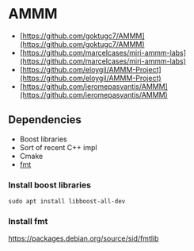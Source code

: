 # AMMM

- [https://github.com/goktugc7/AMMM](https://github.com/goktugc7/AMMM)
- [https://github.com/marcelcases/miri-ammm-labs](https://github.com/marcelcases/miri-ammm-labs)
- [https://github.com/eloygil/AMMM-Project](https://github.com/eloygil/AMMM-Project)
- [https://github.com/jeromepasvantis/AMMM](https://github.com/jeromepasvantis/AMMM)

## Dependencies

- Boost libraries 
- Sort of recent C++ impl
- Cmake
- [fmt](https://github.com/fmtlib/fmt)

### Install boost libraries 

```
sudo apt install libboost-all-dev
```
### Install fmt
https://packages.debian.org/source/sid/fmtlib

